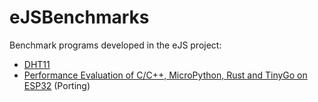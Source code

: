 # eJSBenchmarks

Benchmark programs developed in the eJS project:

  * [DHT11](DHT11)
  * [Performance Evaluation of C/C++, MicroPython, Rust and TinyGo on ESP32](ProgLangComp_onESP32) (Porting)


